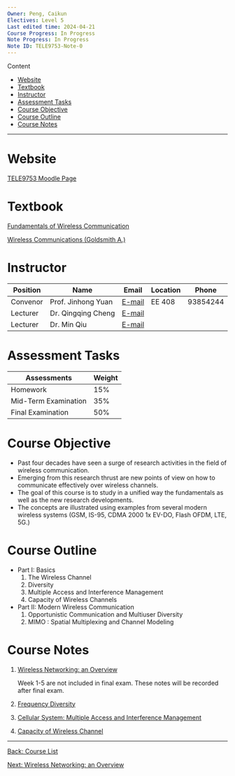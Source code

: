 ```yaml
---
Owner: Peng, Caikun
Electives: Level 5
Last edited time: 2024-04-21
Course Progress: In Progress
Note Progress: In Progress
Note ID: TELE9753-Note-0
---
```


Content
- [Website](#website)
- [Textbook](#textbook)
- [Instructor](#instructor)
- [Assessment Tasks](#assessment-tasks)
- [Course Objective](#course-objective)
- [Course Outline](#course-outline)
- [Course Notes](#course-notes)
---

# Website

[TELE9753 Moodle Page](https://moodle.telt.unsw.edu.au/course/view.php?id=81774)

# Textbook

[Fundamentals of Wireless Communication](https://1drv.ms/b/s!AuXfaR2IFRyojEed89nnTOdmjRl9?e=Sxgnw2)

[Wireless Communications (Goldsmith A.)](https://1drv.ms/b/s!AuXfaR2IFRyojEggwFTwkJqIqkHv?e=qrDsYb)


# Instructor

| Position | Name               | Email                             | Location | Phone    |
| -------- | ------------------ | --------------------------------- | -------- | -------- |
| Convenor | Prof. Jinhong Yuan | [E-mail](mailto:j.yuan@unsw.edu.au)     | EE 408   | 93854244 |
| Lecturer | Dr. Qingqing Cheng | [E-mail](mailto:qingqing.cheng@unsw.edu.au) |          |          |
| Lecturer | Dr. Min Qiu        | [E-mail](mailto:min.qiu@unsw.edu.au)        |          |          |

# Assessment Tasks

| Assessments          | Weight |
| -------------------- | ------ |
| Homework             | 15%    |
| Mid-Term Examination | 35%    |
| Final Examination    | 50%    |

# Course Objective

- Past four decades have seen a surge of research activities in 
  the field of wireless communication.
- Emerging from this research thrust are new points of view on 
  how to communicate effectively over wireless channels. 
- The goal of this course is to study in a unified way the 
  fundamentals as well as the new research developments.
- The concepts are illustrated using examples from several 
  modern wireless systems (GSM, IS-95, CDMA 2000 1x EV-DO, 
  Flash OFDM, LTE, 5G.) 

# Course Outline

- Part I: Basics
  1. The Wireless Channel
  2. Diversity
  3. Multiple Access and Interference Management
  4. Capacity of Wireless Channels
- Part II: Modern Wireless Communication
  1. Opportunistic Communication and Multiuser Diversity
  2. MIMO : Spatial Multiplexing and Channel Modeling

# Course Notes 

1. [Wireless Networking: an Overview](1.%20TELE9753%20Wireless%20Networking%20-%20an%20Overview.md)

    Week 1-5 are not included in final exam. These notes will be recorded after final exam.

2. [Frequency Diversity](6.%20TELE9753%20Frequency%20Diversity.md) 
3. [Cellular System: Multiple Access and Interference Management](7.%20TELE9753%20Cellular%20System%20-%20Multiple%20Access%20and%20Interference%20Management.md)
4. [Capacity of Wireless Channel](8.%20TELE9753%20Capacity%20of%20Wireless%20Channel.md)

---
[Back: Course List](../../UNSW%20EE&T%20COURSE%20NOTES%20(8621-Telecommunications).md)

[Next: Wireless Networking: an Overview](1.%20TELE9753%20Wireless%20Networking%20-%20an%20Overview.md)